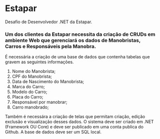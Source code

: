 # Estapar
Desafio de Desenvolvedor .NET da Estapar.

### Um dos clientes da Estapar necessita da criação de CRUDs em ambiente Web que gerenciará os dados de Manobristas, Carros e Responsáveis pela Manobra.
É necessária a criação de uma base de dados que contenha tabelas que gravem as seguintes informações.

1)	Nome do Manobrista;
2)	CPF do Manobrista;
3)	Data de Nascimento do Manobrista;
4)	Marca do Carro;
5)	Modelo do Carro;
6)	Placa do Carro;
7)	Responsável por manobrar;
8)	Carro manobrado; 

Também é necessára a criação de telas que permitam criação, edição exclusão e visualização desses dados.
O sistema deve ser criado em .NET (Framework OU Core) e deve ser publicado em uma conta publica do Github.
A base de dados deve ser um SQL local.

